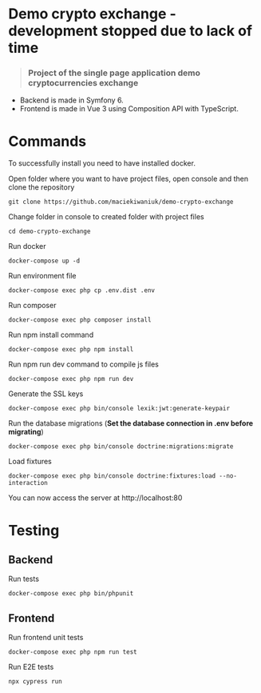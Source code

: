 # Demo crypto exchange - development stopped due to lack of time

> ### Project of the single page application demo cryptocurrencies exchange

- Backend is made in Symfony 6.
- Frontend is made in Vue 3 using Composition API with TypeScript.

# Commands

To successfully install you need to have installed docker.

Open folder where you want to have project files, open console and then clone the repository

    git clone https://github.com/maciekiwaniuk/demo-crypto-exchange
	
Change folder in console to created folder with project files

	cd demo-crypto-exchange

Run docker

    docker-compose up -d

Run environment file

    docker-compose exec php cp .env.dist .env

Run composer

    docker-compose exec php composer install
	
Run npm install command

	docker-compose exec php npm install
	
Run npm run dev command to compile js files

	docker-compose exec php npm run dev

Generate the SSL keys

    docker-compose exec php bin/console lexik:jwt:generate-keypair

Run the database migrations (**Set the database connection in .env before migrating**)

    docker-compose exec php bin/console doctrine:migrations:migrate

Load fixtures

    docker-compose exec php bin/console doctrine:fixtures:load --no-interaction

You can now access the server at http://localhost:80


# Testing

## Backend

Run tests

    docker-compose exec php bin/phpunit

## Frontend

Run frontend unit tests

    docker-compose exec php npm run test

Run E2E tests

    npx cypress run
